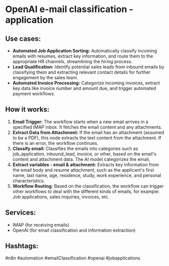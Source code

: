 # OpenAI e-mail classification - application

## Use cases:

- **Automated Job Application Sorting:** Automatically classify incoming emails with resumes, extract key information, and route them to the appropriate HR channels, streamlining the hiring process.
- **Lead Qualification:** Identify potential sales leads from inbound emails by classifying them and extracting relevant contact details for further engagement by the sales team.
- **Automated Invoice Processing:** Categorize incoming invoices, extract key data like invoice number and amount due, and trigger automated payment workflows.

## How it works:

1.  **Email Trigger:** The workflow starts when a new email arrives in a specified IMAP inbox. It fetches the email content and any attachments.
2.  **Extract Data from Attachment:** If the email has an attachment (assumed to be a PDF), this node extracts the text content from the attachment. If there is an error, the workflow continues.
3.  **Classify email:** Classifies the emails into categories such as job_application, inbound_lead, invoice, or other, based on the email's content and attachment data. The AI model categorizes the email,
4.  **Extract variables - email & attachment:** Extracts key information from the email body and resume attachment, such as the applicant's first name, last name, age, residence, study, work experience, and personal characteristics.
5.  **Workflow Routing:** Based on the classification, the workflow can trigger other workflows to deal with the different kinds of emails, for example: Job applications, sales inquiries, invoices, etc.

## Services:

-   IMAP (for receiving emails)
-   OpenAI (for email classification and information extraction)

## Hashtags:

#n8n #automation #emailClassification #openai #jobapplications
